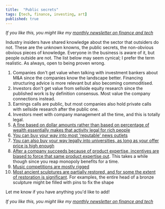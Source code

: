 ```yaml
---
title:  "Public secrets"  
tags: [tech, finance, investing, art]
published: true
---
```


*If you like this, you might like my [monthly newsletter on finance and tech](https://avoidboringpeople.substack.com/ "ABP")*

Industry insiders have shared knowledge about the sector that outsiders do not. These are the unknown knowns, the public secrets, the non-obvious obvious pieces of knowledge. Everyone in the business is aware of it, but people outside are not. The list below may seem cynical; I prefer the term realistic. As always, open to being proven wrong.

1. Companies don't get value when talking with investment bankers about M&A since the companies know the landscape better. Financing structuring advice is more relevant but also becoming commoditised. 
2. Investors don't get value from sellside equity research since the published work is by definition consensus. Most value the company connections instead.
3. Earnings calls are public, but most companies also hold private calls with sellside research after the public one.
4. Investors meet with company management all the time, and this is totally legal.  
5. [A fine based on dollar amounts rather than based on percentage of wealth essentially makes that activity legal for rich people](https://twitter.com/shinraalpha/status/1012985468449902592?lang=en "rich")
6. [You can buy your way into most 'reputable' news outlets](https://theoutline.com/post/2563/how-brands-secretly-buy-their-way-into-forbes-fast-company-and-huffpost-stories?zd=1&zi=jkjyesyw "buy")
7. [You can also buy your way legally into universities, as long as your offer price is high enough](https://www.insidehighered.com/admissions/article/2019/03/18/admissions-scandal-focuses-attention-legal-donations-parents "legal uni")
8. [After a company succeeds because of product expertise, incentives are biased to force that same product expertise out](https://www.youtube.com/watch?v=-AxZofbMGpM "Jobs"). This takes a while though since you reap monopoly benefits for a time.
9. [Music competitions are mostly rigged](https://www.spectator.co.uk/2018/06/you-vote-for-my-pupil-ill-vote-for-yours-the-truth-about-music-competitions/ "rigged")
10. [Most ancient sculptures are partially restored, and for some the extent of restoration is significant](http://blogs.getty.edu/iris/look-deep-inside-a-french-bronze-sculpture/ "bronze"). For examples, the entire head of a bronze sculpture might be filled with pins to fix the shape

Let me know if you have anything you'd like to add!

*If you like this, you might like my [monthly newsletter on finance and tech](https://avoidboringpeople.substack.com/ "ABP")*
